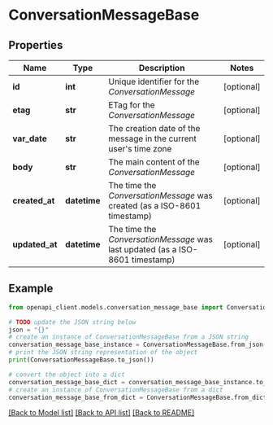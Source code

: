 # ConversationMessageBase


## Properties

Name | Type | Description | Notes
------------ | ------------- | ------------- | -------------
**id** | **int** | Unique identifier for the *ConversationMessage* | [optional] 
**etag** | **str** | ETag for the *ConversationMessage* | [optional] 
**var_date** | **str** | The creation date of the message in the current user&#39;s time zone | [optional] 
**body** | **str** | The main content of the *ConversationMessage* | [optional] 
**created_at** | **datetime** | The time the *ConversationMessage* was created (as a ISO-8601 timestamp) | [optional] 
**updated_at** | **datetime** | The time the *ConversationMessage* was last updated (as a ISO-8601 timestamp) | [optional] 

## Example

```python
from openapi_client.models.conversation_message_base import ConversationMessageBase

# TODO update the JSON string below
json = "{}"
# create an instance of ConversationMessageBase from a JSON string
conversation_message_base_instance = ConversationMessageBase.from_json(json)
# print the JSON string representation of the object
print(ConversationMessageBase.to_json())

# convert the object into a dict
conversation_message_base_dict = conversation_message_base_instance.to_dict()
# create an instance of ConversationMessageBase from a dict
conversation_message_base_from_dict = ConversationMessageBase.from_dict(conversation_message_base_dict)
```
[[Back to Model list]](../README.md#documentation-for-models) [[Back to API list]](../README.md#documentation-for-api-endpoints) [[Back to README]](../README.md)


